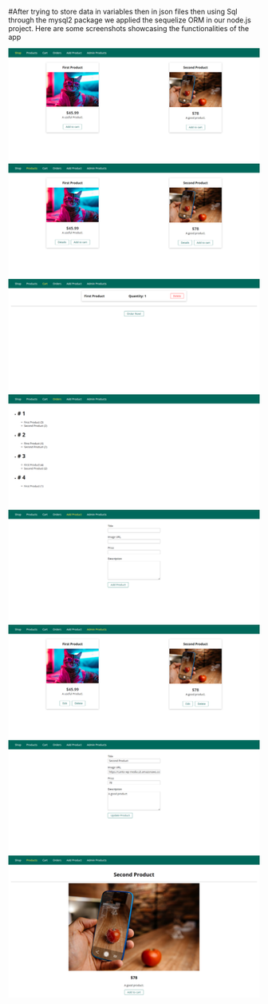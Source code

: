 #After trying to store data in variables then in json files then using Sql through the mysql2 package we applied the sequelize ORM in our node.js project.
Here are some screenshots showcasing the functionalities of the app

![alt text](./eshopImages/img1.png)
![alt text](./eshopImages/img2.png)
![alt text](./eshopImages/img3.png)
![alt text](./eshopImages/img4.png)
![alt text](./eshopImages/img5.png)
![alt text](./eshopImages/img6.png)
![alt text](./eshopImages/img7.png)
![alt text](./eshopImages/img8.png)
